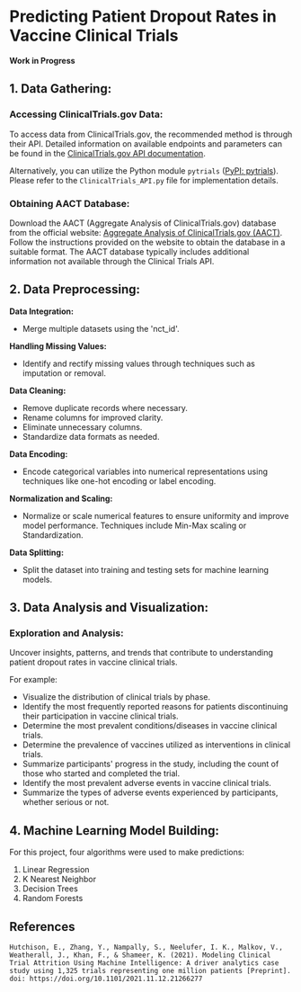 # Predicting Patient Dropout Rates in Vaccine Clinical Trials

**Work in Progress**

## 1. Data Gathering:

### Accessing ClinicalTrials.gov Data:

To access data from ClinicalTrials.gov, the recommended method is through their API. Detailed information on available endpoints and parameters can be found in the [ClinicalTrials.gov API documentation](https://clinicaltrials.gov/data-api/api).

Alternatively, you can utilize the Python module `pytrials` ([PyPI: pytrials](https://pypi.org/project/pytrials/)). Please refer to the `ClinicalTrials_API.py` file for implementation details.

### Obtaining AACT Database:

Download the AACT (Aggregate Analysis of ClinicalTrials.gov) database from the official website: [Aggregate Analysis of ClinicalTrials.gov (AACT)](https://aact.ctti-clinicaltrials.org/download). Follow the instructions provided on the website to obtain the database in a suitable format. The AACT database typically includes additional information not available through the Clinical Trials API.

## 2. Data Preprocessing:

**Data Integration:**
- Merge multiple datasets using the 'nct_id'.

**Handling Missing Values:**
- Identify and rectify missing values through techniques such as imputation or removal.

**Data Cleaning:**
- Remove duplicate records where necessary.
- Rename columns for improved clarity.
- Eliminate unnecessary columns.
- Standardize data formats as needed.

**Data Encoding:**
- Encode categorical variables into numerical representations using techniques like one-hot encoding or label encoding.

**Normalization and Scaling:**
- Normalize or scale numerical features to ensure uniformity and improve model performance. Techniques include Min-Max scaling or Standardization.

**Data Splitting:**
- Split the dataset into training and testing sets for machine learning models.

## 3. Data Analysis and Visualization:

### Exploration and Analysis:

Uncover insights, patterns, and trends that contribute to understanding patient dropout rates in vaccine clinical trials.

For example:
- Visualize the distribution of clinical trials by phase.
- Identify the most frequently reported reasons for patients discontinuing their participation in vaccine clinical trials.
- Determine the most prevalent conditions/diseases in vaccine clinical trials.
- Determine the prevalence of vaccines utilized as interventions in clinical trials.
- Summarize participants' progress in the study, including the count of those who started and completed the trial.
- Identify the most prevalent adverse events in vaccine clinical trials.
- Summarize the types of adverse events experienced by participants, whether serious or not.

## 4. Machine Learning Model Building:

For this project, four algorithms were used to make predictions:

1. Linear Regression
2. K Nearest Neighbor
3. Decision Trees
4. Random Forests

## References
```
Hutchison, E., Zhang, Y., Nampally, S., Neelufer, I. K., Malkov, V., Weatherall, J., Khan, F., & Shameer, K. (2021). Modeling Clinical Trial Attrition Using Machine Intelligence: A driver analytics case study using 1,325 trials representing one million patients [Preprint]. doi: https://doi.org/10.1101/2021.11.12.21266277


